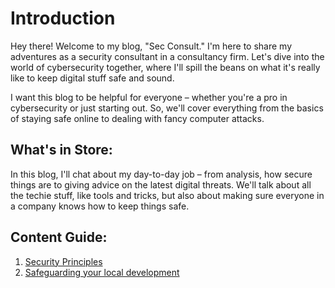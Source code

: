 # Introduction

Hey there! Welcome to my blog, "Sec Consult." I'm here to share my adventures as a security consultant in a consultancy firm. Let's dive into the world of cybersecurity together, where I'll spill the beans on what it's really like to keep digital stuff safe and sound.

I want this blog to be helpful for everyone – whether you're a pro in cybersecurity or just starting out. So, we'll cover everything from the basics of staying safe online to dealing with fancy computer attacks.

## What's in Store:

In this blog, I'll chat about my day-to-day job – from analysis, how secure things are to giving advice on the latest digital threats. We'll talk about all the techie stuff, like tools and tricks, but also about making sure everyone in a company knows how to keep things safe.

## Content Guide:

1. [Security Principles](./sec-principles)
2. [Safeguarding your local development](./safeguarding-development)
